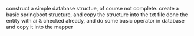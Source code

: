 construct a simple database structue, of course not complete.
create a basic springboot structure, and copy the structure into the txt file
done the entity with ai & checked already, and do some basic operator in database and copy it into the mapper
